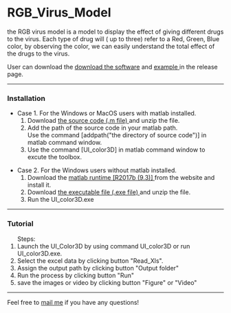 # RGB_Virus_Model
the RGB virus model is a model to display the effect of giving different drugs to the virus. Each type of drug will ( up to three) refer to a Red, Green, Blue color, by observing the color, we can easily understand the total effect of the drugs to the virus.

User can download the <a href="https://github.com/YunAnGitHub/RGB_Virus_Model/tags"> download the software</a> and <a href="https://github.com/YunAnGitHub/RGB_Virus_Model/releases/tag/Example"> example </a> in the release page.

<hr>
<h3>Installation</h3>
<ul>
<li>Case 1. For the Windows or MacOS users with matlab installed.
<ol>
<li> Download  <a href="https://github.com/YunAnGitHub/RGB_Virus_Model/tags"> the source code (.m file) </a> and unzip the file. 
<li> Add the path of the source code in your matlab path.<br> 
     Use the command [addpath("the directory of source code")] in matlab command window.
<li> Use the command [UI_color3D] in matlab command window to excute the toolbox. 
</ol>
<p>
<li>Case 2. For the Windows users without matlab installed.
<ol>
<li> Download the <a href="https://ch.mathworks.com/products/compiler/matlab-runtime.html"> matlab runtime [R2017b (9.3)] </a> from the website and install it. 
<li> Download  <a href="https://github.com/YunAnGitHub/RGB_Virus_Model/tags"> the executable file (.exe file) </a> and unzip the file. 
<li> Run the UI_color3D.exe  
</ol>
</ul>

<p>
<hr>
<h3>Tutorial</h3>
<ol>Steps:
<li> Launch the UI_Color3D by using command UI_color3D or run UI_color3D.exe. 
<li> Select the excel data by clicking button "Read_Xls".
<li> Assign the output path by clicking button "Output folder"
<li> Run the process by clicking button "Run"
<li> save the images or video by clicking button "Figure" or "Video"
</ol>

<p>
<hr>

Feel free to <A HREF="mailto:huangya.work@gmail.com">mail me</A>  if you have any questions!

